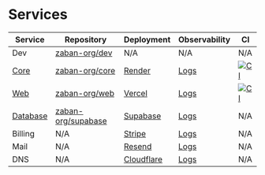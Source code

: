 
# Services

| Service  | Repository | Deployment | Observability | CI
| -------- | ---------- | ----------- | ----------- | -----------
| Dev | [zaban-org/dev](https://github.com/zaban-org/dev) | N/A | N/A | N/A 
| [Core](https://core.codify.sh)     | [zaban-org/core](https://github.com/zaban-org/core) | [Render](https://dashboard.render.com/web/srv-ctfl5hl2ng1s738koivg/events) | [Logs](https://dashboard.render.com/web/srv-ctfl5hl2ng1s738koivg/logs?r=1h) | [![CI](https://github.com/zaban-org/core/actions/workflows/ci.yml/badge.svg?branch=main)](https://github.com/zaban-org/core/actions/workflows/ci.yml)
| [Web](https://codify.sh) | [zaban-org/web](https://github.com/zaban-org/web) | [Vercel](https://vercel.com/zaban/web/deployments) | [Logs](https://vercel.com/zaban/web/logs?timeline=pastHour) | [![CI](https://github.com/zaban-org/web/actions/workflows/ci.yml/badge.svg?branch=main)](https://github.com/zaban-org/web/actions/workflows/ci.yml)
| [Database](https://edge.codify.sh) | [zaban-org/supabase](https://github.com/zaban-org/supabase) | [Supabase](https://supabase.com/dashboard/org/xfzzkbcscrfwttoidigy/usage) | [Logs](https://supabase.com/dashboard/project/ufebcvbnfoopvrssncfv/logs/explorer?q=select%0A++cast%28timestamp+as+datetime%29+as+timestamp%2C%0A++event_message%2C+metadata+%0Afrom+edge_logs+%0Alimit+100) | N/A
| Billing | N/A | [Stripe](https://dashboard.stripe.com/test/dashboard) | [Logs](https://dashboard.stripe.com/test/payments) | N/A
| Mail | N/A | [Resend](https://resend.com/emails) | [Logs](https://resend.com/logs) | N/A
| DNS | N/A | [Cloudflare](https://dash.cloudflare.com/3fdc57d9c28cf7f48aac59bb47c02b0b/codify.sh/dns/records) | [Logs](https://dash.cloudflare.com/3fdc57d9c28cf7f48aac59bb47c02b0b/zaban.ai/analytics/traffic) | N/A |

